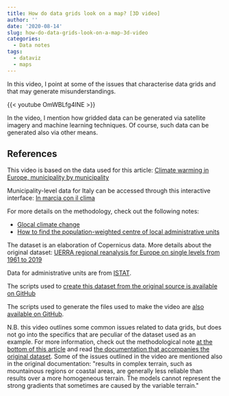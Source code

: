 ```yaml
---
title: How do data grids look on a map? [3D video]
author: ''
date: '2020-08-14'
slug: how-do-data-grids-look-on-a-map-3d-video
categories:
  - Data notes
tags:
  - dataviz
  - maps
---
```


In this video, I point at some of the issues that characterise data grids and that may generate misunderstandings. 

{{< youtube OmWBLfg4INE >}}

In the video, I mention how gridded data can be generated via satellite imagery and machine learning techniques. Of course, such data can be generated also via other means.

## References

This video is based on the data used for this article:
[Climate warming in Europe, municipality by municipality](https://www.europeandatajournalism.eu/eng/News/Data-news/Climate-warming-in-Europe-municipality-by-municipality)

Municipality-level data for Italy can be accessed through this interactive interface: [In marcia con il clima](https://datavis.europeandatajournalism.eu/obct/marciaclima/)

For more details on the methodology, check out the following notes:

- [Glocal climate change](https://medium.com/european-data-journalism-network/glocal-climate-change-2071830aa640)
- [How to find the population-weighted centre of local administrative units](https://medium.com/european-data-journalism-network/how-to-find-the-population-weighted-centre-of-local-administrative-units-a0d198fc91f7)

The dataset is an elaboration of Copernicus data. More details about the original dataset: 
[UERRA regional reanalysis for Europe on single levels from 1961 to 2019](https://cds.climate.copernicus.eu/cdsapp#!/dataset/reanalysis-uerra-europe-single-levels)

Data for administrative units are from [ISTAT](https://www.istat.it/it/archivio/222527).

The scripts used to [create this dataset from the original source is available on GitHub](https://github.com/giocomai/mescan_surfex_2m)

The scripts used to generate the files used to make the video are [also available on GitHub](https://github.com/giocomai/google_earth_studio_with_R_mescan_surfex_2m).



N.B. this video outlines some common issues related to data grids, but does not go into the specifics that are peculiar of the dataset used as an example. For more information, check out the methodological note [at the bottom of this article](https://www.europeandatajournalism.eu/eng/News/Data-news/Climate-warming-in-Europe-municipality-by-municipality) and read [the documentation that accompanies the original dataset](
https://cds.climate.copernicus.eu/cdsapp#!/dataset/reanalysis-uerra-europe-single-levels?tab=doc). Some of the issues outlined in the video are mentioned also in the original documentation: "results in complex terrain, such as mountainous regions or coastal areas, are generally less reliable than results over a more homogeneous terrain. The models cannot represent the strong gradients that sometimes are caused by the variable terrain."


